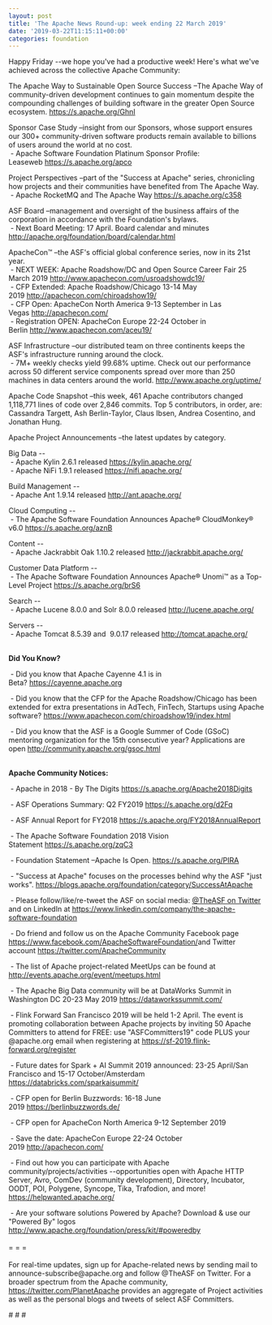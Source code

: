 ```yaml
---
layout: post
title: 'The Apache News Round-up: week ending 22 March 2019'
date: '2019-03-22T11:15:11+00:00'
categories: foundation
---
```

<p>Happy Friday --we hope you've had a productive week! Here's what we've achieved across the collective Apache Community:</p> 
  <p>The Apache Way to Sustainable Open Source Success&nbsp;–The Apache Way of community-driven development continues to gain momentum despite the compounding challenges of building software in the greater Open Source ecosystem.&nbsp;<a href="https://s.apache.org/GhnI">https://s.apache.org/GhnI</a></p> 
  <p>Sponsor Case Study –insight from our Sponsors, whose support ensures our 300+ community-driven software products remain available to billions of users around the world at no cost.<br />&nbsp;- Apache Software Foundation Platinum Sponsor Profile: Leaseweb<span style="white-space: pre;"> <a href="https://s.apache.org/apco">https://s.apache.org/apco</a></span></p> 
  <p>Project Perspectives&nbsp;–part of the &quot;Success at Apache&quot; series, chronicling how projects and their communities have benefited from The Apache Way.<br />&nbsp;- Apache RocketMQ and The Apache Way&nbsp;<a href="https://s.apache.org/c358">https://s.apache.org/c358</a></p> 
  <p> </p> 
  <p> </p> 
  <p> </p> 
  <p>ASF Board –management and oversight of the business affairs of the corporation in accordance with the Foundation's bylaws.<br />&nbsp;- Next Board Meeting: 17 April. Board calendar and minutes <a href="http://apache.org/foundation/board/calendar.html">http://apache.org/foundation/board/calendar.html</a></p> 
  <div> 
    <p>ApacheCon™ –the ASF's official global conference series, now in its 21st year.<br />&nbsp;-&nbsp;NEXT WEEK: Apache Roadshow/DC and Open Source Career Fair 25 March 2019 <a href="http://www.apachecon.com/usroadshowdc19/">http://www.apachecon.com/usroadshowdc19/</a><font color="#bb0000"><br /></font>&nbsp;- CFP Extended: Apache Roadshow/Chicago 13-14 May 2019&nbsp;<a href="http://apachecon.com/chiroadshow19/">http://apachecon.com/chiroadshow19/</a><br />&nbsp;- CFP Open: ApacheCon North America 9-13 September in Las Vegas&nbsp;<a href="http://apachecon.com/">http://apachecon.com/</a><br />&nbsp;- Registration OPEN: ApacheCon Europe 22-24 October in Berlin&nbsp;<a href="http://www.apachecon.com/aceu19/">http://www.apachecon.com/aceu19/</a></p> 
    <p>ASF Infrastructure –our distributed team on three continents keeps the ASF's infrastructure running around the clock.<br />&nbsp;- 7M+ weekly checks yield 99.68% uptime. Check out our performance across 50 different service components spread over more than 250 machines in data centers around the world.&nbsp;<a href="http://www.apache.org/uptime/">http://www.apache.org/uptime/</a></p> 
    <p>Apache Code Snapshot –this week, 461 Apache contributors changed 1,118,771 lines of code over 2,846 commits. Top 5 contributors, in order, are: Cassandra Targett, Ash Berlin-Taylor, Claus Ibsen, Andrea Cosentino, and Jonathan Hung.</p> 
    <p>Apache Project Announcements&nbsp;–the latest updates by category.</p> 
    <p> </p> 
    <p>Big Data --<br />&nbsp;-&nbsp;Apache Kylin 2.6.1 released&nbsp;<a href="https://kylin.apache.org/">https://kylin.apache.org/</a><br />&nbsp;- Apache NiFi 1.9.1 released <a href="https://nifi.apache.org/">https://nifi.apache.org/</a></p> 
    <p>Build Management --<br />&nbsp;-&nbsp;Apache Ant 1.9.14 released <a href="http://ant.apache.org/">http://ant.apache.org/</a></p> 
    <p>Cloud Computing --<br />&nbsp;-&nbsp;The Apache Software Foundation Announces Apache® CloudMonkey® v6.0&nbsp;<a href="https://s.apache.org/aznB">https://s.apache.org/aznB</a></p> 
    <p>Content --<br />&nbsp;- Apache Jackrabbit Oak 1.10.2 released&nbsp;<a href="http://jackrabbit.apache.org/">http://jackrabbit.apache.org/</a></p> 
    <p>Customer Data Platform --<br />&nbsp;-&nbsp;The Apache Software Foundation Announces Apache® Unomi™ as a Top-Level Project&nbsp;<a href="https://s.apache.org/brS6">https://s.apache.org/brS6</a><br /></p> 
    <p>Search --<br />&nbsp;-&nbsp;Apache Lucene 8.0.0 and Solr 8.0.0 released&nbsp;<a href="http://lucene.apache.org/">http://lucene.apache.org/</a></p> 
    <p>Servers --<br />&nbsp;-&nbsp;Apache Tomcat 8.5.39 and &nbsp;9.0.17 released&nbsp;<a href="http://tomcat.apache.org/">http://tomcat.apache.org/</a><br /></p> 
    <p><strong><br />Did You Know?</strong></p> 
    <div> 
      <p>&nbsp;- Did you know that Apache Cayenne 4.1 is in Beta?&nbsp;<a href="https://cayenne.apache.org">https://cayenne.apache.org</a></p> 
      <p>&nbsp;- Did you know that the CFP for the Apache Roadshow/Chicago has been extended for extra presentations in AdTech, FinTech, Startups using Apache software?&nbsp;<a href="https://www.apachecon.com/chiroadshow19/index.html">https://www.apachecon.com/chiroadshow19/index.html</a></p> 
      <p>&nbsp;- Did you know that the ASF is a Google Summer of Code (GSoC) mentoring organization for the 15th consecutive year? Applications are open&nbsp;<a href="http://community.apache.org/gsoc.html">http://community.apache.org/gsoc.html</a><br /><br /></p> 
      <p><strong>Apache Community Notices:</strong></p> 
    </div> 
    <p>&nbsp;- Apache in 2018 - By The Digits <a href="https://s.apache.org/Apache2018Digits">https://s.apache.org/Apache2018Digits</a></p> 
    <p>&nbsp;-&nbsp;ASF Operations Summary: Q2 FY2019 <a href="https://s.apache.org/d2Fq">https://s.apache.org/d2Fq</a></p> 
    <p>&nbsp;- ASF Annual Report for FY2018&nbsp;<a href="https://s.apache.org/FY2018AnnualReport">https://s.apache.org/FY2018AnnualReport</a></p> 
    <p>&nbsp;- The Apache Software Foundation 2018 Vision Statement&nbsp;<a href="https://s.apache.org/zqC3">https://s.apache.org/zqC3</a></p> 
    <p>&nbsp;- Foundation Statement –Apache Is Open.&nbsp;<a href="https://s.apache.org/PIRA">https://s.apache.org/PIRA</a></p> 
    <div> 
      <p>&nbsp;- &quot;Success at Apache&quot; focuses on the processes behind why the ASF &quot;just works&quot;. <a href="https://blogs.apache.org/foundation/category/SuccessAtApache">https://blogs.apache.org/foundation/category/SuccessAtApache</a></p> 
    </div> 
    <div> 
      <p>&nbsp;- Please follow/like/re-tweet the ASF on social media: <a href="https://twitter.com/TheASF">@TheASF on Twitter</a> and on LinkedIn at <a href="https://www.linkedin.com/company/the-apache-software-foundation">https://www.linkedin.com/company/the-apache-software-foundation</a></p> 
      <p>&nbsp;- Do friend and follow us on the Apache Community Facebook page <a href="https://www.facebook.com/ApacheSoftwareFoundation/">https://www.facebook.com/ApacheSoftwareFoundation/</a>and Twitter account <a href="https://twitter.com/ApacheCommunity">https://twitter.com/ApacheCommunity</a></p> 
    </div> 
    <div> 
      <p><a href="https://feathercast.apache.org/"></a></p> 
    </div> 
    <div> 
      <p>&nbsp;- The list of Apache project-related MeetUps can be found at <a href="http://events.apache.org/event/meetups.html">http://events.apache.org/event/meetups.html<br /></a></p> 
    </div> 
    <div> 
      <p>&nbsp;- The Apache Big Data community will be at&nbsp;DataWorks Summit in Washington DC&nbsp;20-23 May 2019&nbsp;<a href="https://dataworkssummit.com/">https://dataworkssummit.com/</a></p> 
      <p>&nbsp;- Flink Forward San Francisco 2019 will be held 1-2 April. The event is promoting collaboration between Apache projects by inviting 50 Apache Committers to attend for FREE: use &quot;ASFCommitters19&quot; code PLUS your @apache.org email when registering at <a href="https://sf-2019.flink-forward.org/register">https://sf-2019.flink-forward.org/register</a></p> 
      <p>&nbsp;- Future dates for Spark + AI Summit 2019 announced: 23-25 April/San Francisco and 15-17 October/Amsterdam <font color="#bb0000"><a href="https://databricks.com/sparkaisummit/">https://databricks.com/sparkaisummit/</a></font></p> 
      <p>&nbsp;- CFP open for Berlin Buzzwords: 16-18 June 2019&nbsp;<a href="https://berlinbuzzwords.de/">https://berlinbuzzwords.de/</a></p> 
      <p>&nbsp;- CFP open for ApacheCon North America 9-12 September 2019</p> 
      <p>&nbsp;- Save the date: ApacheCon Europe 22-24 October 2019&nbsp;<a href="http://apachecon.com/">http://apachecon.com/</a></p> 
      <p>&nbsp;- Find out how you can participate with Apache community/projects/activities --opportunities open with Apache HTTP Server, Avro, ComDev (community development), Directory, Incubator, OODT, POI, Polygene, Syncope, Tika, Trafodion, and more! <a href="https://helpwanted.apache.org/">https://helpwanted.apache.org/</a></p> 
    </div> 
    <div>&nbsp;- Are your software solutions Powered by Apache? Download &amp; use our &quot;Powered By&quot; logos <a href="http://www.apache.org/foundation/press/kit/#poweredby">http://www.apache.org/foundation/press/kit/#poweredby</a></div> 
    <div><br /></div> 
    <div>= = =</div> 
    <div><br /></div> 
    <div>For real-time updates, sign up for Apache-related news by sending mail to announce-subscribe@apache.org and follow @TheASF on Twitter. For a broader spectrum from the Apache community, <a href="https://twitter.com/PlanetApache">https://twitter.com/PlanetApache</a> provides an aggregate of Project activities as well as the personal blogs and tweets of select ASF Committers.</div> 
  </div> 
  <p># # #</p>

